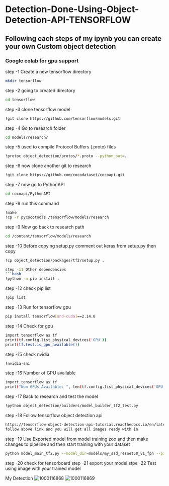 # Detection-Done-Using-Object-Detection-API-TENSORFLOW
## Following each steps of my ipynb you can create your own Custom object detection
### Google colab for gpu support

step -1 Create a new tensorflow directory
```bash
mkdir tensorflow
```

step -2 going to created directory 
```bash
cd tensorflow
```

step -3 clone tensorflow model
```bash
!git clone https://github.com/tensorflow/models.git
```

step -4 Go to research folder
```bash
cd models/research/
```

step -5 used to compile Protocol Buffers (.proto) files
```bash
!protoc object_detection/protos/*.proto --python_out=.
```

step -6 now clone another git to research
```bash
!git clone https://github.com/cocodataset/cocoapi.git
```

step -7 now go to PythonAPI
```bash
cd cocoapi/PythonAPI
```

step -8 run this command
```bash
!make
!cp -r pycocotools /tensorflow/models/research
```

step -9 Now go back to research path
```bash
cd /content/tensorflow/models/research
```

step -10 Before copying setup.py comment out keras from setup.py then copy
```bash
!cp object_detection/packages/tf2/setup.py .

step -11 Other dependencies
```bash
!python -m pip install .
```

step -12 check pip list
```bash
!pip list
```

step -13 Run for tensorflow gpu
```bash
pip install tensorflow[and-cuda]==2.14.0
```

step -14 Check for gpu
```bash
import tensorflow as tf
print(tf.config.list_physical_devices('GPU'))
print(tf.test.is_gpu_available())
```

step -15 check nvidia
```bash
!nvidia-smi
```

step -16 Number of GPU available
```bash
import tensorflow as tf
print("Num GPUs Available: ", len(tf.config.list_physical_devices('GPU')))
```

step -17 Back to research and test the model
```bash
!python object_detection/builders/model_builder_tf2_test.py
```

step -18 Follow tensorflow object detection api
```bash
https://tensorflow-object-detection-api-tutorial.readthedocs.io/en/latest/training.html
follow above link and you will get all images ready with in 
```

step -19 Use Exported model from model training zoo and then make changes to pipeline and then start training with your dataset
```bash
python model_main_tf2.py --model_dir=models/my_ssd_resnet50_v1_fpn --pipeline_config_path=models/my_ssd_resnet50_v1_fpn/pipeline.config
```

step -20 check for tensorboard 
step -21 export your model 
stpe -22 Test using image with your trained model 

My Detection 
![1000116868](https://github.com/user-attachments/assets/b1c8dd78-b58c-4bce-974b-23edc7d3aa0e)
![1000116869](https://github.com/user-attachments/assets/188a55b7-cb50-4181-b199-7bed8499cbf0)
